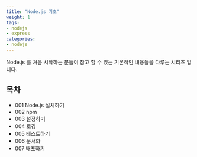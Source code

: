 ```yaml
---
title: "Node.js 기초"
weight: 1
tags:
- nodejs
- express
categories:
- nodejs
---
```


Node.js 를 처음 시작하는 분들이 참고 할 수 있는 기본적인 내용들을 다루는 시리즈 입니다.

## 목차
* 001 Node.js 설치하기
* 002 npm
* 003 설정하기
* 004 로깅
* 005 테스트하기
* 006 문서화
* 007 배포하기
